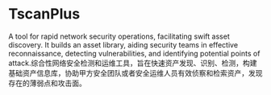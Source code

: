 # TscanPlus
A tool for rapid network security operations, facilitating swift asset discovery. It builds an asset library, aiding security teams in effective reconnaissance, detecting vulnerabilities, and identifying potential points of attack.综合性网络安全检测和运维工具，旨在快速资产发现、识别、检测，构建基础资产信息库，协助甲方安全团队或者安全运维人员有效侦察和检索资产，发现存在的薄弱点和攻击面。
